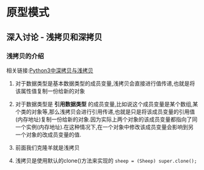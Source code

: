 
 
 
 # 原型模式 
 
 ## 深入讨论 - 浅拷贝和深拷贝
 
 ### 浅拷贝的介绍
 
 相关链接:[Python3中深拷贝与浅拷贝](https://victorfengming.gitee.io/2020/01/14/python-copy/)
 
 1. 对于数据类型是基本数据类型的成员变量,浅拷贝会直接进行值传递,也就是将该属性值复制一份给新的对象
 
 2. 对于数据类型是 __引用数据类型__ 的成员变量,比如说这个成员变量是某个数组,某个类的对象等,那么浅拷贝会进行引用传递,也就是只是将该成员变量的引用值(内存地址)复制一份给新的对象.因为实际上两个对象的该成员变量都指向了同一个实例(内存地址).在这种情况下,在一个对象中修改该成员变量会影响到另一个对象的改成员变量的值.
 
 3. 前面我们克隆羊就是浅拷贝
 
 4. 浅拷贝是使用默认的clone()方法来实现的
 `sheep = (Sheep) super.clone();`